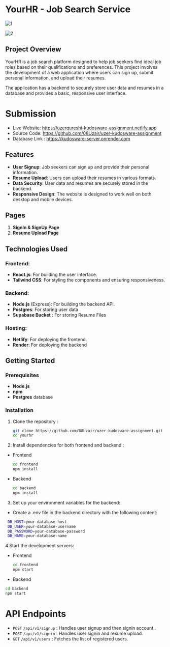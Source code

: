 # YourHR - Job Search Service

![1](https://github.com/user-attachments/assets/a144e805-2e8a-421b-b5f2-bc12bf617fee)

![2](https://github.com/user-attachments/assets/ea0c9796-b98c-4487-8e19-a4118b84c99b)


## Project Overview

YourHR is a job search platform designed to help job seekers find ideal job roles based on their qualifications and preferences. This project involves the development of a web application where users can sign up, submit personal information, and upload their resumes. 

The application has a backend to securely store user data and resumes in a database and provides a basic, responsive user interface.

# Submission
- Live Website: https://uzerqureshi-kudosware-assignment.netlify.app
- Source Code: https://github.com/08Uzair/uzer-kudosware-assignment
- Database Link : https://kudosware-server.onrender.com 

## Features

- **User Signup**: Job seekers can sign up and provide their personal information.
- **Resume Upload**: Users can upload their resumes in various formats.
- **Data Security**: User data and resumes are securely stored in the backend.
- **Responsive Design**: The website is designed to work well on both desktop and mobile devices.
  
## Pages

1. **SignIn & SignUp Page**
2. **Resume Upload Page**

## Technologies Used

### Frontend:
- **React.js**: For building the user interface.
- **Tailwind CSS**: For styling the components and ensuring responsiveness.

### Backend:
- **Node.js** (Express): For building the backend API.
- **Postgres**: For storing user data 
- **Supabase Bucket** : For storing Resume Files
### Hosting:
- **Netlify**: For deploying the frontend.
- **Render**: For deploying the backend 

## Getting Started

### Prerequisites

- **Node.js** 
- **npm** 
- **Postgres** database 

### Installation

1. Clone the repository :

   ```bash
   git clone https://github.com/08Uzair/uzer-kudosware-assignment.git
   cd yourhr

2. Install dependencies for both frontend and backend :
 
- Frontend
  
   ```bash
   cd frontend
   npm install

 - Backend

   ```bash
   cd backend
   npm install

 3. Set up your environment variables for the backend:
 - Create a .env file in the backend directory with the following content:
  ```bash
   DB_HOST=your-database-host
   DB_USER=your-database-username
   DB_PASSWORD=your-database-password
   DB_NAME=your-database-name
```

 4.Start the development servers:

 - Frontend

   ```bash
   cd frontend
   npm start
   ```
- Backend

 ```bash
cd backend
npm start
  ```

# API Endpoints

- `POST` `/api/v1/signup`  : Handles user signup and then signin account .
-  `POST` `/api/v1/signin`  : Handles user signin and resume upload.
-  `GET` `/api/v1/users`  : Fetches the list of registered users.


